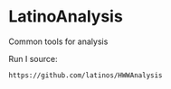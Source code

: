 LatinoAnalysis
==============

Common tools for analysis

Run I source:

    https://github.com/latinos/HWWAnalysis


